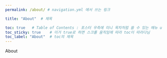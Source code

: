 ```yaml
---
permalink: /about/ # navigation.yml 에서 쓰는 링크

title: "About"  # 제목

toc: true   # Table of Contents : 포스터 우측에 미니 목차처럼 쓸 수 있는 메뉴 ui
toc_sticky: true    # 이거 true로 하면 스크롤 움직임에 따라 toc이 따라다님
toc_label: "About"  # toc의 제목
---
```


About